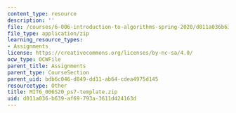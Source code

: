 ```yaml
---
content_type: resource
description: ''
file: /courses/6-006-introduction-to-algorithms-spring-2020/d011a036b639af69793a3611d424163d_MIT6_006S20_ps7-template.zip
file_type: application/zip
learning_resource_types:
- Assignments
license: https://creativecommons.org/licenses/by-nc-sa/4.0/
ocw_type: OCWFile
parent_title: Assignments
parent_type: CourseSection
parent_uid: bdb6c046-d849-dd11-ab64-cdea4975d145
resourcetype: Other
title: MIT6_006S20_ps7-template.zip
uid: d011a036-b639-af69-793a-3611d424163d
---
```

